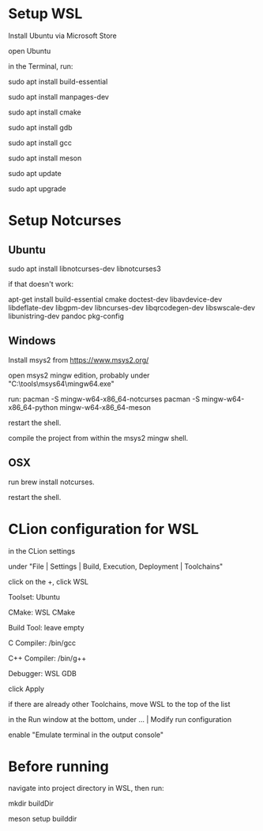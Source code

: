 # Setup WSL

Install Ubuntu via Microsoft Store

open Ubuntu

in the Terminal, run:

sudo apt install build-essential

sudo apt install manpages-dev

sudo apt install cmake

sudo apt install gdb

sudo apt install gcc

sudo apt install meson

sudo apt update

sudo apt upgrade

# Setup Notcurses

## Ubuntu

 sudo apt install libnotcurses-dev libnotcurses3

 if that doesn't work:

 apt-get install build-essential cmake doctest-dev libavdevice-dev libdeflate-dev libgpm-dev libncurses-dev libqrcodegen-dev libswscale-dev libunistring-dev pandoc pkg-config

## Windows

Install msys2 from https://www.msys2.org/

open msys2 mingw edition, probably under "C:\tools\msys64\mingw64.exe"

run:
pacman -S mingw-w64-x86_64-notcurses
pacman -S mingw-w64-x86_64-python mingw-w64-x86_64-meson

restart the shell.

compile the project from within the msys2 mingw shell.

## OSX

run brew install notcurses.

restart the shell.


# CLion configuration for WSL

in the CLion settings

under "File | Settings | Build, Execution, Deployment | Toolchains"

click on the +, click WSL


Toolset: Ubuntu

CMake: WSL CMake

Build Tool: leave empty

C Compiler: /bin/gcc

C++ Compiler: /bin/g++

Debugger: WSL GDB


click Apply

if there are already other Toolchains, move WSL to the top of the list


in the Run window at the bottom, under … | Modify run configuration

enable "Emulate terminal in the output console"


# Before running

navigate into project directory in WSL, then run:

mkdir buildDir

meson setup builddir




